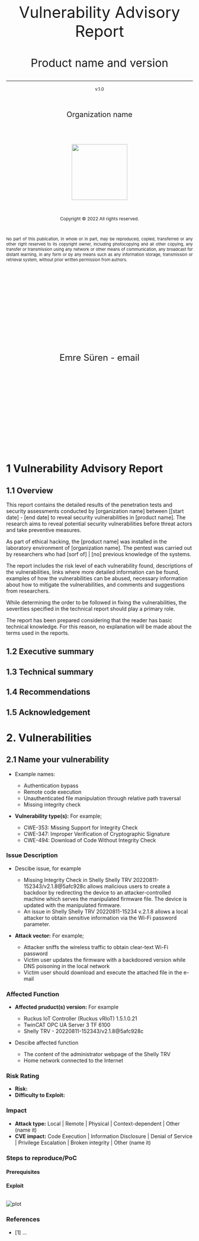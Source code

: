 <style>
    @media print {
    footer {page-break-after: always;}
    }
</style>

<!-- <img src="header.jpg"> -->

<p style="text-align: center; font-size:42px">
    Vulnerability Advisory Report
</p>
<p style="text-align: center; font-size:30px">
    Product name and version
</p>
<hr>
<p style="text-align: center; font-size:12px">
    v.1.0
</p>
</br>
<p style="text-align: center; font-size:20px">
    Organization name
</p>
</br></br>
<p style="text-align: center;">
    <img src="Images/logo.png" width="150" height="150">
</p>
</br>
<p style="text-align: center; font-size:12px">
    Copyright © 2022 All rights reserved.
</p>
</br>
<p style="text-align: justify; font-size:11px">
No part of this publication, in whole or in part, may be reproduced, copied, transferred or any other right reserved to its copyright owner, including photocopying and all other copying, any transfer or transmission using any network or other means of communication, any broadcast for distant learning, in any form or by any means such as any information storage, transmission or retrieval system, without prior written permission from authors.
</p>

<footer>
</footer>

</br></br></br></br></br></br></br></br></br></br></br></br>
<p style="text-align: center; font-size:24px">
    Emre Süren - email
</p>
</br></br></br></br></br></br></br></br></br></br></br></br>

# 1 Vulnerability Advisory Report

## 1.1 Overview

This report contains the detailed results of the penetration tests and security assessments conducted by [organization name] between [[start date] - [end date] to reveal security vulnerabilities in [product name].
The research aims to reveal potential security vulnerabilities before threat actors and take preventive measures.

As part of ethical hacking, the [product name] was installed in the laboratory environment of [organization name].
The pentest was carried out by researchers who had [sorf of] | [no] previous knowledge of the systems. 

The report includes the risk level of each vulnerability found, descriptions of the vulnerabilities, links where more detailed information can be found, examples of how the vulnerabilities can be abused, necessary information about how to mitigate the vulnerabilities, and comments and suggestions from researchers.

While determining the order to be followed in fixing the vulnerabilities, the severities specified in the technical report should play a primary role.

The report has been prepared considering that the reader has basic technical knowledge. 
For this reason, no explanation will be made about the terms used in the reports.

## 1.2 Executive summary

## 1.3 Technical summary

## 1.4 Recommendations

## 1.5 Acknowledgement
 
# 2. Vulnerabilities

## 2.1 Name your vulnerability

- Example names:
  - Authentication bypass
  - Remote code execution
  - Unauthenticated file manipulation through relative path traversal
  - Missing integrity check 

- **Vulnerability type(s):** For example;
  - CWE-353: Missing Support for Integrity Check
  - CWE-347: Improper Verification of Cryptographic Signature
  - CWE-494: Download of Code Without Integrity Check

### Issue Description

- Descibe issue, for example
  - Missing Integrity Check in Shelly Shelly TRV 20220811-152343/v2.1.8@5afc928c allows malicious users to create a backdoor by redirecting the device to an attacker-controlled machine which serves the manipulated firmware file. The device is updated with the manipulated firmware. 
  - An issue in Shelly Shelly TRV 20220811-15234 v.2.1.8 allows a local attacker to obtain sensitive information via the Wi-Fi password parameter.

- **Attack vector:** For example;
  - Attacker sniffs the wireless traffic to obtain clear-text Wi-Fi password
  - Victim user updates the firmware with a backdoored version while DNS poisoning in the local network
  - Victim user should download and execute the attached file in the e-mail 

### Affected Function

- **Affected pruduct(s) version:** For example
  - Ruckus IoT Controller (Ruckus vRIoT) 1.5.1.0.21
  - TwinCAT OPC UA Server 3 TF 6100
  - Shelly TRV - 20220811-152343/v2.1.8@5afc928c

- Descibe affected function
  - The content of the administrator webpage of the Shelly TRV
  - Home network connected to the Internet

### Risk Rating

- **Risk:**
- **Difficulty to Exploit:**

### Impact

- **Attack type:** Local | Remote | Physical | Context-dependent | Other (name it)
- **CVE impact:** Code Execution | Information Disclosure | Denial of Service | Privilege Escalation | Broken integrity | Other (name it)

### Steps to reproduce/PoC

#### Prerequisites

#### Exploit

```python
```

![plot](./images/poc.png)

### References
- [1] ...
